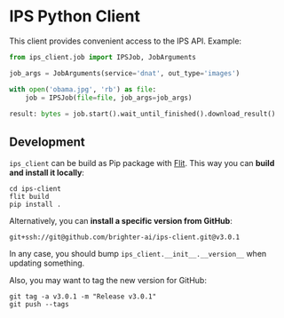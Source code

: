 # IPS Python Client

This client provides convenient access to the IPS API. Example:

```python
from ips_client.job import IPSJob, JobArguments

job_args = JobArguments(service='dnat', out_type='images')

with open('obama.jpg', 'rb') as file:
    job = IPSJob(file=file, job_args=job_args)
    
result: bytes = job.start().wait_until_finished().download_result()
```

## Development

`ips_client` can be build as Pip package with [Flit](https://flit.readthedocs.io/). This way you can **build and install it locally**:

```shel
cd ips-client
flit build
pip install .
```

Alternatively, you can **install a specific version from GitHub**:

```shell
git+ssh://git@github.com/brighter-ai/ips-client.git@v3.0.1
```

In any case, you should bump `ips_client.__init__.__version__` when updating something.

Also, you may want to tag the new version for GitHub:

```shell
git tag -a v3.0.1 -m "Release v3.0.1"
git push --tags
```
